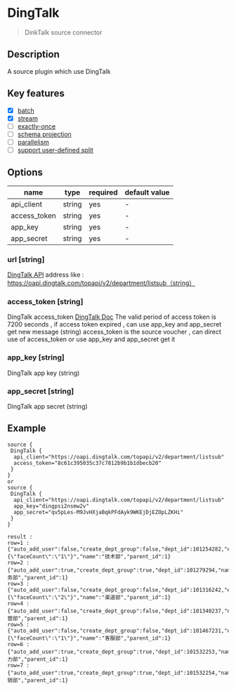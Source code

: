 # DingTalk

> DinkTalk source connector
## Description

A source plugin which use DingTalk

## Key features

- [x] [batch](../../concept/connector-v2-features.md)
- [x] [stream](../../concept/connector-v2-features.md)
- [ ] [exactly-once](../../concept/connector-v2-features.md)
- [ ] [schema projection](../../concept/connector-v2-features.md)
- [ ] [parallelism](../../concept/connector-v2-features.md)
- [ ] [support user-defined split](../../concept/connector-v2-features.md)

## Options

| name          | type        | required   | default value |
|---------------| ----------  |------------| ------------- |
| api_client    | string      | yes        | -             |
| access_token  | string      | yes        | -             |
| app_key       | string      | yes        | -             |
| app_secret    | string      | yes        | -             |


### url [string]

[DingTalk API](https://open.dingtalk.com/document/orgapp-server/api-overview) address like : https://oapi.dingtalk.com/topapi/v2/department/listsub（string）

### access_token [string]

DingTalk access_token [DingTalk Doc](https://open.dingtalk.com/document/orgapp-server/obtain-the-access_token-of-an-internal-app)
The valid period of access token is 7200 seconds , if access token expired , can use app_key and app_secret get new message (string)
access_token is the source voucher , can direct use of access_token or use app_key and app_secret get it

### app_key [string]

DingTalk app key (string)

### app_secret [string]

DingTalk app secret (string)

## Example

```hocon
source {
 DingTalk {
  api_client="https://oapi.dingtalk.com/topapi/v2/department/listsub"
  access_token="8c61c395035c37c7812b9b1b1dbecb20"
 }
}
or 
source {
 DingTalk {
  api_client="https://oapi.dingtalk.com/topapi/v2/department/listsub"
  app_key="dingpsi2nsmw2v"
  app_secret="qv5pLes-M9JvHXjaBqkPFdAyk9WKEjDjEZOpLZKHi"
 }
}

result :
row=1 : {"auto_add_user":false,"create_dept_group":false,"dept_id":101254282,"ext":"{\"faceCount\":\"1\"}","name":"技术部","parent_id":1}
row=2 : {"auto_add_user":true,"create_dept_group":true,"dept_id":101279294,"name":"财务部","parent_id":1}
row=3 : {"auto_add_user":false,"create_dept_group":false,"dept_id":101316242,"ext":"{\"faceCount\":\"2\"}","name":"渠道部","parent_id":1}
row=4 : {"auto_add_user":false,"create_dept_group":false,"dept_id":101340237,"name":"运营部","parent_id":1}
row=5 : {"auto_add_user":false,"create_dept_group":false,"dept_id":101467231,"ext":"{\"faceCount\":\"1\"}","name":"客服部","parent_id":1}
row=6 : {"auto_add_user":true,"create_dept_group":true,"dept_id":101532253,"name":"人力部","parent_id":1}
row=7 : {"auto_add_user":true,"create_dept_group":true,"dept_id":101532254,"name":"直销部","parent_id":1}
```